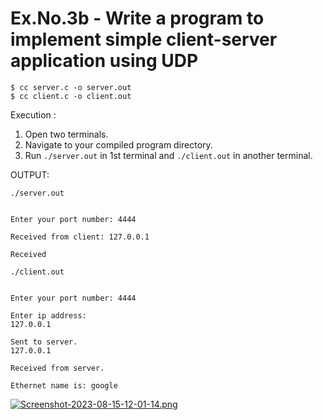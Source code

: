 # Ex.No.3b - Write a program to implement simple client-server application using UDP

```
$ cc server.c -o server.out
$ cc client.c -o client.out
```

Execution :

1. Open two terminals.
2. Navigate to your compiled program directory.
3. Run `./server.out` in 1st terminal and `./client.out` in another terminal.

OUTPUT:

`./server.out`
```

Enter your port number: 4444

Received from client: 127.0.0.1

Received
```

`./client.out`
```

Enter your port number: 4444

Enter ip address:
127.0.0.1

Sent to server.
127.0.0.1

Received from server.

Ethernet name is: google
```

[![Screenshot-2023-08-15-12-01-14.png](https://i.postimg.cc/6Q0d1ZNB/Screenshot-2023-08-15-12-01-14.png)](https://postimg.cc/f3VtVJLP)